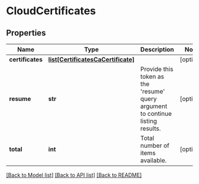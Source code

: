 # CloudCertificates

## Properties
Name | Type | Description | Notes
------------ | ------------- | ------------- | -------------
**certificates** | [**list[CertificatesCaCertificate]**](CertificatesCaCertificate.md) |  | [optional] 
**resume** | **str** | Provide this token as the &#39;resume&#39; query argument to continue listing results. | [optional] 
**total** | **int** | Total number of items available. | [optional] 

[[Back to Model list]](../README.md#documentation-for-models) [[Back to API list]](../README.md#documentation-for-api-endpoints) [[Back to README]](../README.md)


